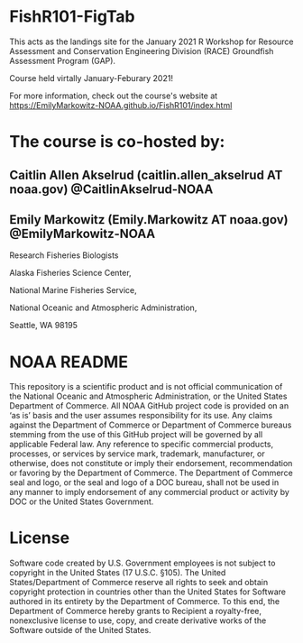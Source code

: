 # FishR101-FigTab
This acts as the landings site for the January 2021 R Workshop for Resource Assessment and Conservation Engineering Division (RACE) Groundfish Assessment Program (GAP).

Course held virtally January-Feburary 2021!

For more information, check out the course's website at https://EmilyMarkowitz-NOAA.github.io/FishR101/index.html

# The course is co-hosted by:

## Caitlin Allen Akselrud (caitlin.allen_akselrud AT noaa.gov) @CaitlinAkselrud-NOAA

## Emily Markowitz (Emily.Markowitz AT noaa.gov) @EmilyMarkowitz-NOAA

Research Fisheries Biologists

Alaska Fisheries Science Center,

National Marine Fisheries Service,

National Oceanic and Atmospheric Administration,

Seattle, WA 98195

# NOAA README
This repository is a scientific product and is not official communication of the National Oceanic and Atmospheric Administration, or the United States Department of Commerce. All NOAA GitHub project code is provided on an ‘as is’ basis and the user assumes responsibility for its use. Any claims against the Department of Commerce or Department of Commerce bureaus stemming from the use of this GitHub project will be governed by all applicable Federal law. Any reference to specific commercial products, processes, or services by service mark, trademark, manufacturer, or otherwise, does not constitute or imply their endorsement, recommendation or favoring by the Department of Commerce. The Department of Commerce seal and logo, or the seal and logo of a DOC bureau, shall not be used in any manner to imply endorsement of any commercial product or activity by DOC or the United States Government.

# License
Software code created by U.S. Government employees is not subject to copyright in the United States (17 U.S.C. §105). The United States/Department of Commerce reserve all rights to seek and obtain copyright protection in countries other than the United States for Software authored in its entirety by the Department of Commerce. To this end, the Department of Commerce hereby grants to Recipient a royalty-free, nonexclusive license to use, copy, and create derivative works of the Software outside of the United States.
